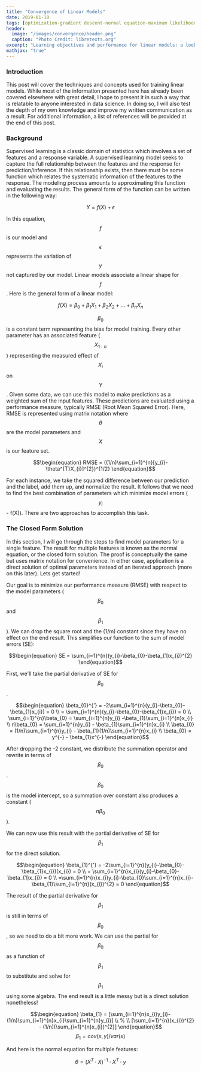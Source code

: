 ```yaml
---
title: "Convergence of Linear Models"
date: 2019-01-18
tags: [optimization-gradient descent-normal equation-maximum likelihood estimation-regression-classification]
header:
  image: "/images/convergence/header.png"
  caption: "Photo Credit: libretexts.org"
excerpt: "Learning objectives and performance for linear models: a look under the hood"
mathjax: "true"
---
```


### Introduction

This post will cover the techniques and concepts used for training linear models. While most of the information presented here has already been covered elsewhere with great detail, I hope to present it in such a way that is relatable to anyone interested in data science. In doing so, I will also test the depth of my own knowledge and improve my written communication as a result. For additional information, a list of references will be provided at the end of this post.

### Background

Supervised learning is a classic domain of statistics which involves a set of features and a response variable. A supervised learning model seeks to capture the full relationship between the features and the response for prediction/inference. If this relationship exists, then there must be some function which relates the systematic information of the features to the response. The modeling process amounts to approximating this function and evaluating the results. The general form of the function can be written in the following way:

$$\begin{equation}
Y = f(X) + \epsilon
\end{equation}$$

In this equation, $$f$$ is our model and $$\epsilon$$ represents the variation of $$y$$ not captured by our model. Linear models associate a linear shape for $$f$$. Here is the general form of a linear model:

$$\begin{equation}
f(X) = \beta_{0} + \beta_{1}X_{1} + \beta_{2}X_{2} +...+\beta_{n}X_{n}
\end{equation}$$

$$\beta_{0}$$ is a constant term representing the bias for model training. Every other parameter has an associated feature ($$X_{1:n}$$) representing the measured effect of $$X_{i}$$ on $$Y$$. Given some data, we can use this model to make predictions as a weighted sum of the input features. These predictions are evaluated using a performance measure, typically RMSE (Root Mean Squared Error). Here, RMSE is represented using matrix notation where $$\theta$$ are the model parameters and $$X$$ is our feature set.

$$\begin{equation}
RMSE = ((1/n)\sum_{i=1}^{n}[y_{i}-\theta^{T}X_{i}]^{2})^{1/2}
\end{equation}$$

For each instance, we take the squared difference between our prediction and the label, add them up, and normalize the result. It follows that we need to find the best combination of parameters which minimize model errors ($$y_{i}$$ - f(X)). There are two approaches to accomplish this task.

### The Closed Form Solution

In this section, I will go through the steps to find model parameters for a single feature. The result for multiple features is known as the normal equation, or the closed form solution. The proof is conceptually the same but uses matrix notation for convenience. In either case, application is a direct solution of optimal parameters instead of an iterated approach (more on this later). Lets get started!

Our goal is to minimize our performance measure (RMSE) with respect to the model parameters ($$\beta_{0}$$ and $$\beta_{1}$$). We can drop the square root and the (1/m) constant since they have no effect on the end result. This simplifies our function to the sum of model errors (SE):

$$\begin{equation}
SE = \sum_{i=1}^{n}(y_{i}-\beta_{0}-\beta_{1}x_{i})^{2}
\end{equation}$$

First, we'll take the partial derivative of SE for $$\beta_{0}$$.

$$\begin{equation}
\beta_{0}^{'} = -2\sum_{i=1}^{n}(y_{i}-\beta_{0}-\beta_{1}x_{i}) = 0 \\
= \sum_{i=1}^{n}(y_{i}-\beta_{0}-\beta_{1}x_{i}) = 0 \\
\sum_{i=1}^{n}\beta_{0} = \sum_{i=1}^{n}y_{i} -\beta_{1}\sum_{i=1}^{n}x_{i} \\
n\beta_{0} = \sum_{i=1}^{n}y_{i} - \beta_{1}\sum_{i=1}^{n}x_{i} \\
\beta_{0} = (1/n)\sum_{i=1}^{n}y_{i} - \beta_{1}(1/n)\sum_{i=1}^{n}x_{i} \\
\beta_{0} = y^{-} - \beta_{1}x^{-}
\end{equation}$$

After dropping the -2 constant, we distribute the summation operator and rewrite in terms of $$\beta_{0}$$. $$\beta_{0}$$ is the model intercept, so a summation over constant also produces a constant ($$n\beta_{0}$$).

We can now use this result with the partial derivative of SE for $$\beta_{1}$$ for the direct solution.

$$\begin{equation}
\beta_{1}^{'} = -2\sum_{i=1}^{n}(y_{i}-\beta_{0}-\beta_{1}x_{i})(x_{i}) = 0 \\
= \sum_{i=1}^{n}x_{i}(y_{i}-\beta_{0}-\beta_{1}x_{i}) = 0 \\
=\sum_{i=1}^{n}x_{i}y_{i}-\beta_{0}\sum_{i=1}^{n}x_{i}-\beta_{1}\sum_{i=1}^{n}(x_{i})^{2} = 0
\end{equation}$$

The result of the partial derivative for $$\beta_{1}$$ is still in terms of $$\beta_{0}$$, so we need to do a bit more work. We can use the partial for $$\beta_{0}$$ as a function of $$\beta_{1}$$ to substitute and solve for $$\beta_{1}$$ using some algebra. The end result is a little messy but is a direct solution nonetheless!

$$\begin{equation}
\beta_{1} = [\sum_{i=1}^{n}x_{i}y_{i}-(1/n)\sum_{i=1}^{n}x_{i}\sum_{i=1}^{n}y_{i}] \\
% \\
[\sum_{i=1}^{n}(x_{i})^{2} - (1/n)(\sum_{i=1}^{n}x_{i})^{2}]
\end{equation}$$
$$\begin{equation}
\beta_{1}=cov(x,y)/var(x)
\end{equation}$$

And here is the normal equation for multiple features:

$$\begin{equation}
\theta = (X^{T} \cdot{X})^{-1} \cdot{X^{T}} \cdot{y}
\end{equation}$$
